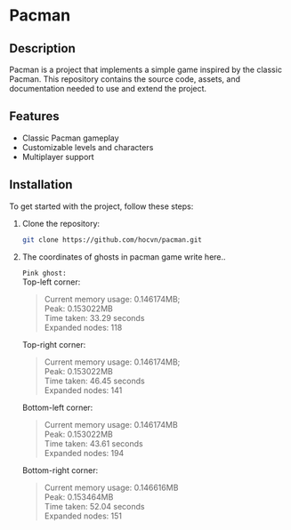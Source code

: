 # Pacman

## Description

Pacman is a project that implements a simple game inspired by the classic Pacman. This repository contains the source code, assets, and documentation needed to use and extend the project.

## Features

- Classic Pacman gameplay
- Customizable levels and characters
- Multiplayer support

## Installation

To get started with the project, follow these steps:

1.  Clone the repository:

    ```bash
    git clone https://github.com/hocvn/pacman.git
    ```

2.  The coordinates of ghosts in pacman game
    write here..

    `Pink ghost:`  
    Top-left corner:

    > Current memory usage: 0.146174MB;  
    > Peak: 0.153022MB  
    > Time taken: 33.29 seconds  
    > Expanded nodes: 118

    Top-right corner:

    > Current memory usage: 0.146174MB;  
    > Peak: 0.153022MB  
    > Time taken: 46.45 seconds  
    > Expanded nodes: 141

    Bottom-left corner:

    > Current memory usage: 0.146174MB  
    > Peak: 0.153022MB  
    > Time taken: 43.61 seconds  
    > Expanded nodes: 194

    Bottom-right corner:

    > Current memory usage: 0.146616MB  
    > Peak: 0.153464MB  
    > Time taken: 52.04 seconds  
    > Expanded nodes: 151
